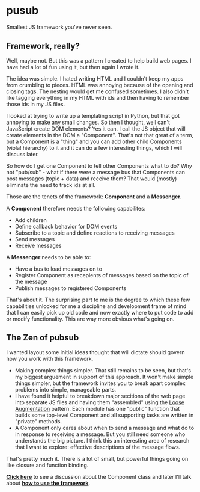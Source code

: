 # pusub
Smallest JS framework you've never seen.

## Framework, really?  
Well, maybe not. But this was a pattern I created to help build web pages. I have had a lot of fun using it, but then again I wrote it. 

The idea was simple. I hated writing HTML and I couldn't keep my apps from crumbling to pieces. HTML was annoying because of the opening and closing tags. The nesting would get me confused sometimes. I also didn't like tagging everything in my HTML with ids and then having to remember those ids in my JS files. 

I looked at trying to write up a templating script in Python, but that got annoying to make any small changes. So then I thought, well can't JavaScript create DOM elements? Yes it can. I call the JS object that will create elements in the DOM a "Component". That's not that great of a term, but a Component is a "thing" and you can add other child Components (viola! hierarchy) to it and it can do a few interesting things, which I will discuss later.

So how do I get one Component to tell other Components what to do? Why not "pub/sub" - what if there were a message bus that Components can post messages (topic + data) and receive them? That would (mostly) eliminate the need to track ids at all. 

Those are the tenets of the framework: **Component** and a **Messenger**.

A **Component** therefore needs the following capabilites:
* Add children
* Define callback behavior for DOM events
* Subscribe to a topic and define reactions to receiving messages
* Send messages
* Receive messages

A **Messenger** needs to be able to:
* Have a bus to load messages on to
* Register Component as recepients of messages based on the topic of the message
* Publish messages to registered Components

That's about it. The surprising part to me is the degree to which these few capabilities unlocked for me a discipline and development frame of mind that I can easily pick up old code and now exactly where to put code to add or modify functionality. This are way more obvious what's going on. 

## The Zen of pubsub
I wanted layout some initial ideas thought that will dictate should govern how you work with this framework.

* Making complex things simpler. That still remains to be seen, but that's my biggest arguement in support of this approach. It won't make simple things simpler, but the framework invites you to break apart complex problems into simple, manageable parts.
* I have found it helpful to breakdown major secitions of the web page into separate JS files and having them "assembled" using the [Loose Augmentation](http://www.adequatelygood.com/JavaScript-Module-Pattern-In-Depth.html) pattern. Each module has one "public" function that builds some top-level Component and all supporting tasks are written in "private" methods.
* A Component only cares about when to send a message and what do to in response to receiving a message. But you still need someone who understands the big picture. I think this an interesting area of research that I want to explore: effective descriptions of the message flows. 

That's pretty much it. There is a lot of small, but powerful things going on like closure and function binding. 

**[Click here](https://github.com/bflanders/pubsub/blob/master/docs/component.md)** to see a discussion about the Component class and later I'll talk about **[how to use the framework](https://github.com/bflanders/pubsub/blob/master/docs/hello_world.md)**.

